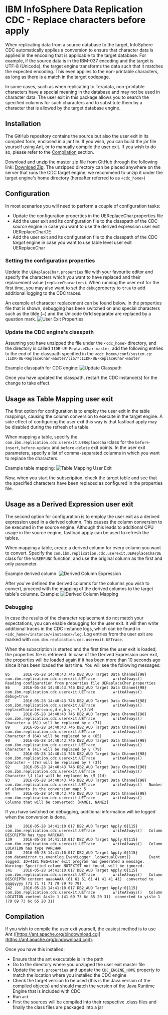 # IBM InfoSphere Data Replication CDC - Replace characters before apply

When replicating data from a source database to the target, InfoSphere CDC automatically applies a conversion to ensure that character data is applied in the encoding that is applicable to the target database. For example, if the source data is in the IBM-037 encoding and the target is UTF-8 (Unicode), the target engine transforms the data such that it matches the expected encoding. This even applies to the non-printable characters, as long as there is a match in the target codepage.


In some cases, such as when replicating to Teradata, non-printable characters have a special meaning in the database and may not be used in character data. The user exit in this package allows you to search the specified columns for such characters and to substitute them by a character that is allowed by the target database engine.

## Installation
The GitHub repository contains the source but also the user exit in its compiled form, enclosed in a jar file. If you wish, you can build the jar file yourself using Ant, or to manually compile the user exit. If you wish to do so, please refer to the [Compilation](#compilation) section.

Download and unzip the master zip file from GitHub through the following link: [Download Zip](https://github.com/fketelaars/IIDR-UE-ReplaceChar/archive/master.zip). The unzipped directory can be placed anywhere on the server that runs the CDC target engine; we recommend to unzip it under the target engine's home directory (hereafter referred to as `<cdc_home>`)

## Configuration
In most scenarios you will need to perform a couple of configuration tasks:
- Update the configuration properties in the UEReplaceChar.properties file
- Add the user exit and its configuration file to the classpath of the CDC *source* engine in case you want to use the derived expression user exit UEReplaceCharDE
- Add the user exit and its configuration file to the classpath of the CDC *target* engine in case you want to use table level user exit UEReplaceChar

### Setting the configuration properties
Update the `UEReplaceChar.properties` file with your favourite editor and specify the characters which you want to have replaced and their replacement value (`replaceCharacters`). When running the user exit for the first time, you may also want to set the `debug`property to `true` to add additional logging to the CDC traces.

An example of character replacement can be found below. In the properties file that is shown, debugging has been switched on and special characters such as the tilde (~) and the Unicode 0x1d separator are replaced by a question mark.
![User Exit Properties](Documentation/images/UEReplaceChar_Properties.png)

### Update the CDC engine's classpath
Assuming you have unzipped the file under the `<cdc_home>` directory, and the directory is called `IIDR-UE-ReplaceChar-master`, add the following entries to the end of the classpath specified in the `<cdc_home>/conf/system.cp`: <br/>
`:IIDR-UE-ReplaceChar-master/lib/*:IIDR-UE-ReplaceChar-master`

Example classpath for CDC engine:
 ![Update Classpath](Documentation/images/Update_Classpath.png)

Once you have updated the classpath, restart the CDC instance(s) for the change to take effect.

## Usage as Table Mapping user exit
The first option for configuration is to employ the user exit in the table mappings, causing the column conversion to execute in the target engine. A side effect of configuring the user exit this way is that fastload apply may be disabled during the refresh of a table.

When mapping a table, specify the `com.ibm.replication.cdc.userexit.UEReplaceChar`class for the `before-insert`, `before-update` and `before-delete` exit points. In the user exit parameters, specify a list of comma-separated columns in which you want to replace the characters.

Example table mapping:
 ![Table Mapping User Exit](Documentation/images/Table_Mapping_User_Exit.png)

Now, when you start the subscription, check the target table and see that the specified characters have been replaced as configured in the properties file.

## Usage as a Derived Expression user exit
The second option for configuration is to employ the user exit as a derived expression used in a derived column. This causes the column conversion to be executed in the source engine. Although this leads to additional CPU usage in the source engine, fastload apply can be used to refresh the tables.

When mapping a table, create a derived column for every column you want to convert. Specify the `com.ibm.replication.cdc.userexit.UEReplaceCharDE` class for the `%USERFUNC` function, and use the original column as the first and only parameter.

Example derived column:
 ![Derived Column Expression](Documentation/images/Derived_Column_Expression.png)
 
After you've defined the derived columns for the columns you wish to convert, proceed with the mapping of the derived columns to the target table's columns. Example:
 ![Derived Column Mapping](Documentation/images/Derived_Column_Mapping.png)

### Debugging
In case the results of the character replacement do not match your expectations, you can enable debugging for the user exit. It will then write additional traces in the CDC instance logs, which can be found in `<cdc_home>/instance/<instance>/log`. Log entries from the user exit are marked with `com.ibm.replication.cdc.userexit.UETrace`.

When the subscription is started and the first time the user exit is loaded, the properties file is retrieved. In case of the Derived Expression user exit, the properties will be loaded again if it has been more than 10 seconds ago since it has been  loaded the last time. You will see the following messages:

    85      2016-05-28 14:40:43.746 DB2_AUD Target Data Channel{98} com.ibm.replication.cdc.userexit.UETrace        writeAlways()   Reading configuration from properties file UEReplaceChar.properties
    86      2016-05-28 14:40:43.746 DB2_AUD Target Data Channel{98} com.ibm.replication.cdc.userexit.UETrace        writeAlways()   debug=true
    87      2016-05-28 14:40:43.746 DB2_AUD Target Data Channel{98} com.ibm.replication.cdc.userexit.UETrace        writeAlways()   replaceCharacters=a:q,d:e,A:y,~:?,\J:\M
    88      2016-05-28 14:40:43.746 DB2_AUD Target Data Channel{98} com.ibm.replication.cdc.userexit.UETrace        writeAlways()   Character a (61) will be replaced by q (71)
    89      2016-05-28 14:40:43.746 DB2_AUD Target Data Channel{98} com.ibm.replication.cdc.userexit.UETrace        writeAlways()   Character d (64) will be replaced by e (65)
    90      2016-05-28 14:40:43.746 DB2_AUD Target Data Channel{98} com.ibm.replication.cdc.userexit.UETrace        writeAlways()   Character A (41) will be replaced by y (79)
    91      2016-05-28 14:40:43.746 DB2_AUD Target Data Channel{98} com.ibm.replication.cdc.userexit.UETrace        writeAlways()   Character ~ (7e) will be replaced by ? (3f)
    92      2016-05-28 14:40:43.746 DB2_AUD Target Data Channel{98} com.ibm.replication.cdc.userexit.UETrace        writeAlways()   Character \J (1a) will be replaced by \M (1d)
    93      2016-05-28 14:40:43.746 DB2_AUD Target Data Channel{98} com.ibm.replication.cdc.userexit.UETrace        writeAlways()   Number of elements in the conversion map: 5
    94      2016-05-28 14:40:43.746 DB2_AUD Target Data Channel{98} com.ibm.replication.cdc.userexit.UETrace        writeAlways()   Columns that will be converted: [NAME1, NAME2]
 
If you have switched on debugging, additional information will be logged when the conversion is done.

    138     2016-05-28 14:41:10.017 DB2_AUD Target Apply:0{115}     com.ibm.replication.cdc.userexit.UETrace        writeAlways()   Column DESCRIPTN has type VARCHAR
    139     2016-05-28 14:41:10.017 DB2_AUD Target Apply:0{115}     com.ibm.replication.cdc.userexit.UETrace        writeAlways()   Column LOCATION has type VARCHAR
    140     2016-05-28 14:41:10.017 DB2_AUD Target Apply:0{115}     com.datamirror.ts.eventlog.EventLogger  logActualEvent()        Event logged: ID=4181 MSG=User exit program has generated a message. Warning: Specified column NOTEXIST not found, will be ignored.
    141     2016-05-28 14:41:10.017 DB2_AUD Target Apply:0{115}     com.ibm.replication.cdc.userexit.UETrace        writeAlways()   Column DESCRIPTN content aaaaAAAA (61 61 61 61 41 41 41 41)  converted to qqqqyyyy (71 71 71 71 79 79 79 79)
    142     2016-05-28 14:41:10.017 DB2_AUD Target Apply:0{115}     com.ibm.replication.cdc.userexit.UETrace        writeAlways()   Column LOCATION content Aisle 1 (41 69 73 6c 65 20 31)  converted to yisle 1 (79 69 73 6c 65 20 31)

## Compilation
If you wish to compile the user exit yourself, the easiest method is to use Ant ([https://ant.apache.org/bindownload.cgi](https://ant.apache.org/bindownload.cgi)). 


Once you have this installed:
- Ensure that the ant executable is in the path
- Go to the directory where you unzipped the user exit master file
- Update the `ant.properties` and update the `CDC_ENGINE_HOME` property to match the location where you installed the CDC engine
- Check the target version to be used (this is the Java version of the compiled objects) and should match the version of the Java Runtime Engine that is included with CDC
- Run `ant`
- First the sources will be compiled into their respective .class files and finally the class files are packaged into a jar 

